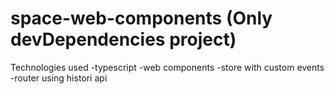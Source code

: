﻿# space-web-components (Only devDependencies project)

Technologies used
-typescript
-web components
-store with custom events
-router using histori api
